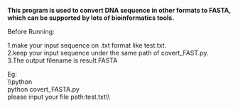   **This program is used to convert DNA sequence in other formats to FASTA, which can be supported by lots of bioinformatics tools.**

  Before Running:  

  1.make your input sequence on .txt format like test.txt.  
  2.keep your input sequence under the same path of covert_FAST.py.  
  3.The output filename is result.FASTA

  Eg:   
  \\\python  
    python covert_FASTA.py   
    please input your file path:test.txt\\\
